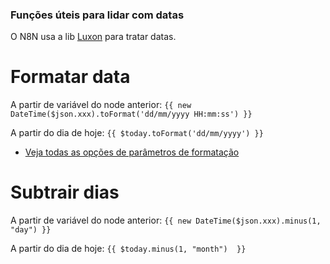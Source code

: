 ### Funções úteis para lidar com datas

O N8N usa a lib [Luxon](https://moment.github.io/luxon/#/) para tratar datas.

# Formatar data

A partir de variável do node anterior:
``
{{ new DateTime($json.xxx).toFormat('dd/mm/yyyy HH:mm:ss') }}
``

A partir do dia de hoje:
``
{{ $today.toFormat('dd/mm/yyyy') }}
``

- [Veja todas as opções de parâmetros de formatação](https://moment.github.io/luxon/#/formatting?id=table-of-tokens)

# Subtrair dias

A partir de variável do node anterior:
``
{{ new DateTime($json.xxx).minus(1, "day") }}
``

A partir do dia de hoje:
``
{{ $today.minus(1, "month")  }}
``
